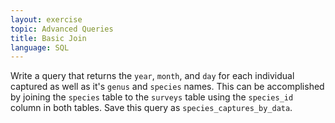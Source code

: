 ```yaml
---
layout: exercise
topic: Advanced Queries
title: Basic Join
language: SQL
---
```


Write a query that returns the `year`, `month`, and `day` for each individual
captured as well as it's `genus` and `species` names. This can be accomplished
by joining the `species` table to the `surveys` table using the `species_id`
column in both tables. Save this query as `species_captures_by_data`.
